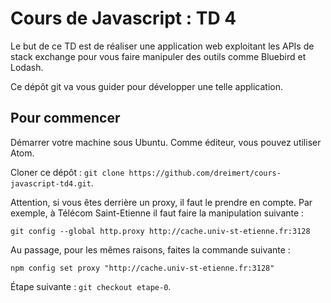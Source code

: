 # Cours de Javascript : TD 4

Le but de ce TD est de réaliser une application web exploitant les APIs de stack exchange pour vous faire manipuler des outils comme Bluebird et Lodash.

Ce dépôt git va vous guider pour développer une telle application.

## Pour commencer

Démarrer votre machine sous Ubuntu. Comme éditeur, vous pouvez utiliser Atom.

Cloner ce dépôt : `git clone https://github.com/dreimert/cours-javascript-td4.git`.

Attention, si vous êtes derrière un proxy, il faut le prendre en compte. Par exemple, à Télécom Saint-Etienne il faut faire la manipulation suivante :

    git config --global http.proxy http://cache.univ-st-etienne.fr:3128

Au passage, pour les mêmes raisons, faites la commande suivante :

    npm config set proxy "http://cache.univ-st-etienne.fr:3128"

Étape suivante : `git checkout etape-0`.
